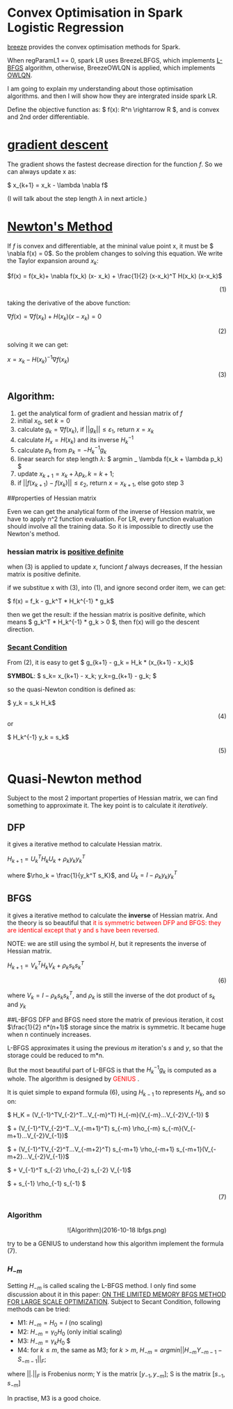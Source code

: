 # Convex Optimisation in Spark Logistic Regression

[breeze](https://github.com/scalanlp/breeze) provides the convex optimisation methods for Spark. 

When regParamL1 == 0, spark LR uses BreezeLBFGS, which implements [L-BFGS](https://en.wikipedia.org/wiki/Limited-memory_BFGS) algorithm, otherwise, BreezeOWLQN is applied, which implements [OWLQN](http://research.microsoft.com/en-us/um/people/jfgao/paper/icml07scalable.pdf).

I am going to explain my understanding about those optimisation algorithms. and then I will show how they are intergrated inside spark LR.  

Define the objective function as: $ f(x): R^n \rightarrow R $, and is convex and 2nd order differentiable.

# [gradient descent](https://en.wikipedia.org/wiki/Gradient_descent)
The gradient shows the fastest decrease direction for the function $f$. So we can always update x as:

$ x_{k+1} = x_k - \lambda  \nabla f$

(I will talk about the step length $\lambda$ in next article.)

# [Newton's Method](https://en.wikipedia.org/wiki/Newton%27s_method)
If $f$ is convex and differentiable, at the mininal value point x, it must be $ \nabla f(x) = 0$. So the problem changes to solving this equation. We write the Taylor expansion around $x_k$:

$f(x) = f(x_k)+ \nabla f(x_k) (x- x_k) + \frac{1}{2} (x-x_k)^T H(x_k) (x-x_k)$
<div align="right">(1)</div>

taking the derivative of the above function:

$\nabla f(x) =\nabla f(x_k) + H(x_k)(x-x_k) = 0$
<div align="right">(2)</div>

solving it we can get:

$x=x_k - H(x_k)^{-1} \nabla f(x_k)$
<div align="right">(3)</div>


## Algorithm:

1. get the analytical form of gradient and hessian matrix of $f$
2. initial $x_0$, set $k=0$
3. calculate $g_k = \nabla f(x_k)$, if $||g_k|| \leq \varepsilon_1$, return $x = x_k$
4. calculate $H_x = H(x_k)$ and its inverse $H_k^{-1}$
5. calculate $p_k$ from  $p_k = -H_k^{-1}g_k$
6. linear search for step length $\lambda$:  $ argmin _ \lambda f(x_k + \lambda p_k) $
7. update $x_{k+1} = x_k + \lambda p_k, k = k + 1$; 
8. if $|| f(x_{k+1}) - f(x_k)|| \leq \varepsilon_2$, return $x = x_{k+1}$, else goto step 3

 
##properties of Hessian matrix

Even we can get the analytical form of the inverse of Hession matrix, we have to apply n^2 function evaluation. For LR, every function evaluation should involve all the training data. So it is impossible to directly use the Newton's method.



### hessian matrix is [positive definite](https://en.wikipedia.org/wiki/Positive-definite_matrix)

when (3) is applied to update $x$, funciont $f$ always decreases, If the hessian matrix is positive definite.

if we substitue x with (3), into (1), and ignore second order item, we can get:

$ f(x) = f_k - g_k^T * H_k^{-1} * g_k$

then we get the result: if the hessian matrix is positive definite, which means $  g_k^T * H_k^{-1} * g_k > 0 $, then f(x) will go the descent direction.

### [Secant Condition](https://en.wikipedia.org/wiki/Secant_method)
From (2), it is easy to get $ g_{k+1} - g_k = H_k * (x_{k+1} - x_k)$

**SYMBOL**: $ s_k= x_{k+1} - x_k; y_k=g_{k+1} - g_k;  $

so the quasi-Newton condition is defined as:

$ y_k = s_k H_k$
<div align="right">(4)</div>or


$ H_k^{-1}  y_k = s_k$
<div align="right">(5)</div>

# Quasi-Newton method
Subject to the most 2 important properties of Hessian matrix, we can find something to approximate it. The key point is to calculate it *iteratively*.

## DFP
it gives a iterative method to calculate Hessian matrix.

$H_{k+1} = U_k^TH_kU_k + \rho_ky_ky_k^T$

where $\rho_k = \frac{1}{y_k^T s_K}$, and $U_k=I-\rho_k y_k y_k^T$

## BFGS
it gives a iterative method to calculate the **inverse** of Hessian matrix. And the theory is so beautiful that <span style="color:red;">it is symmetric between DFP and BFGS: they are identical except that y and s have been reversed.</span>

NOTE: we are still using the symbol $H$, but it represents the inverse of Hessian matrix.

$H_{k+1} = V_k^T H_k V_k + \rho_k s_k s_k^T$
<div align="right">(6)</div>

where $V_k = I - \rho_k s_k s_k^T$, and $\rho_k$ is still the inverse of the dot product of $s_k$ and $y_k$


##L-BFGS
DFP and BFGS need store the matrix of previous iteration, it cost $\frac{1}{2} n*(n+1)$ storage since the matrix is symmetric. It became huge when n continuely increases.

L-BFGS approximates it using the previous $m$ iteration's $s$ and $y$, so that the storage could be reduced to m*n. 

But the most beautiful part of L-BFGS is that the $H_k^{-1}g_k$ is computed  as a whole. The algorithm is designed by <span style="color:red;">GENIUS</span> . 

It is quiet simple to expand formula (6), using $H_{k-1}$ to represents $H_k$, and so on:

$ H_K = (V_{-1}^TV_{-2}^T...V_{-m}^T) H_{-m}(V_{-m}...V_{-2}V_{-1}) $

$ + (V_{-1}^TV_{-2}^T...V_{-m+1}^T) s_{-m} \rho_{-m} s_{-m}(V_{-m+1}...V_{-2}V_{-1})$

$ + (V_{-1}^TV_{-2}^T...V_{-m+2}^T) s_{-m+1} \rho_{-m+1} s_{-m+1}(V_{-m+2}...V_{-2}V_{-1})$

$ + V_{-1}^T s_{-2} \rho_{-2} s_{-2} V_{-1}$

$ + s_{-1} \rho_{-1} s_{-1} $
<div align="right">(7)</div>

### Algorithm

<center>![Algorithm](2016-10-18 lbfgs.png)</center>

try to be a GENIUS to understand how this algorithm implement the formula (7).

### $H_{-m}$
Setting $H_{-m}$ is called scaling the L-BFGS method. I only find some discussion about it in this paper: [ON THE LIMITED MEMORY BFGS METHOD FOR LARGE SCALE OPTIMIZATION](http://users.iems.northwestern.edu/~nocedal/PDFfiles/limited-memory.pdf). Subject to Secant Condition, following methods can be tried:

* M1: $H_{-m} = H_0 = I$ (no scaling)
* M2: $H_{-m} = \gamma_0 H_0$ (only initial scaling)
* M3: $H_{-m} = \gamma_k H_0$ $
* M4: for $k \leq m$, the same as M3; for $k > m$, $H_{-m} = argmin  ||H_{-m}Y_{-m-1} - S_{-m-1}||_F$; 

where $||.||_F$ is Frobenius norm; 
Y is the matrix $[y_{-1}, y_{-m}]$; S is the matrix $[s_{-1}, s_{-m}]$

In practise, M3 is a good choice.